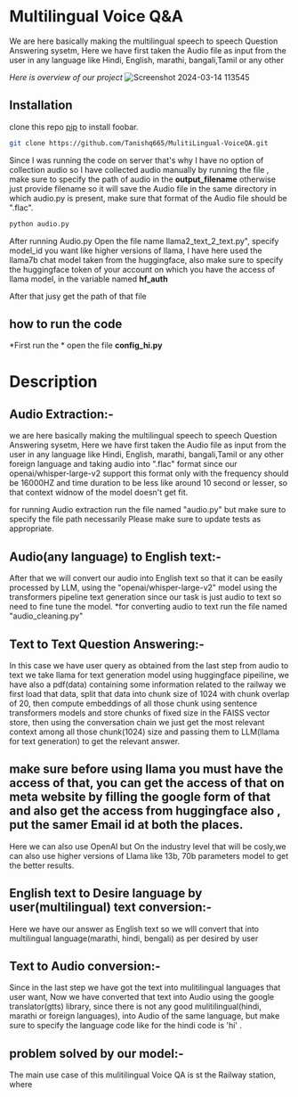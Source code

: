 


# Multilingual Voice Q&A

We are here basically making the multilingual speech to speech Question Answering sysetm, Here we have first taken the Audio file as input from the user in any language like Hindi, English, marathi, bangali,Tamil or any other

*Here is overview of our project*
![Screenshot 2024-03-14 113545](https://github.com/pankaj10032/mulitilingual-VoiceQA/assets/97507747/bf1092ec-169b-4de7-ba9e-0291c2bfcb9b)

## Installation

clone this repo [pip](https://github.com/Tanishq665/MulitiLingual-VoiceQA) to install foobar.

```bash
git clone https://github.com/Tanishq665/MulitiLingual-VoiceQA.git
```
Since I was running the code on server that's why I have no option of collection audio so I have collected audio manually by running the file , make sure to specify the path of audio in the **output_filename** otherwise just provide filename so it will save the Audio file in the same directory in which audio.py is present, make sure that format of the Audio file should be ".flac".

```bash
python audio.py
```
After running Audio.py Open the file name llama2_text_2_text.py", specify model_id you want like higher versions of llama, I have here used the llama7b chat model taken from the huggingface, also make sure to specify the huggingface token of your account on which you have the access of llama model, in the variable named 
 **hf_auth**


After that jusy get the path of that file 
## how to run the code
*First run the *
open the file  **config_hi.py**
# Description

## Audio Extraction:-
we are here basically making the multilingual speech to speech Question Answering sysetm, Here we have first taken the Audio file as input from the user in any language like Hindi, English, marathi, bangali,Tamil or any other foreign language and taking audio into ".flac" format since our openai/whisper-large-v2 support this format only with the frequency should be 16000HZ and time duration to be less like around 10 second or lesser, so that context widnow of the model doesn't get fit.

for running Audio extraction run the file named "audio.py" but make sure to specify the file path necessarily
Please make sure to update tests as appropriate.

## Audio(any language) to English text:-
After that we will convert our audio into English text so that it can be easily processed by LLM, using the "openai/whisper-large-v2" model using the transformers pipeline text generation since our task is just audio to text so need to fine tune the model. *for converting audio to text run the file named "audio_cleaning.py"

## Text to Text Question Answering:-
In this case we have user query as obtained from the last step from audio to text we take llama for text generation model using huggingface pipeiline, we have also a pdf(data) containing some information related to the railway we first load that data, split that data into chunk size of 1024 with chunk overlap of 20, then compute embeddings of all those chunk using sentence transformers models and store chunks of fixed size in the FAISS vector store, then using the conversation chain we just get the most relevant context among all those chunk(1024) size and passing them to LLM(llama for text generation) to get the relevant answer.
## make sure before using llama you must have the access of that, you can get the access of that on meta website by filling the google form of that and also get the access from huggingface also , put the samer Email id at both the places.

Here we can also use OpenAI but On the industry level that will be cosly,we can also use higher versions of Llama like 13b, 70b parameters model to get the better results.

## English text to Desire language by user(multilingual) text conversion:-
Here we have our answer as English text so we wlll convert that into multilingual language(marathi, hindi, bengali) as per desired by user

## Text to Audio conversion:-
Since in the last step we have got the text into mulitilingual languages that user want, Now we have converted that text into Audio using the google translator(gtts) library, since there is not any good mulitilingual(hindi, marathi or foreign languages), into Audio of the same language, but make sure to specify the language code like for the hindi code is 'hi' .


## problem solved by our model:-
The main use case of this mulitilingual Voice QA is st the Railway station, where 
